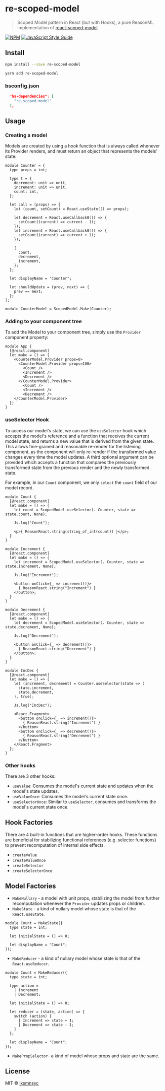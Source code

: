 # re-scoped-model

> Scoped Model pattern in React (but with Hooks), a pure ReasonML implementation of [react-scoped-model](https://github.com/LXSMNSYC/react-scoped-model)

[![NPM](https://img.shields.io/npm/v/re-scoped-model.svg)](https://www.npmjs.com/package/re-scoped-model) [![JavaScript Style Guide](https://badgen.net/badge/code%20style/airbnb/ff5a5f?icon=airbnb)](https://github.com/airbnb/javascript)

## Install

```bash
npm install --save re-scoped-model
```

```bash
yarn add re-scoped-model
```

### bsconfig.json

```json
  "bs-dependencies": [
    "re-scoped-model"
  ],
```

## Usage

### Creating a model

Models are created by using a hook function that is always called whenever its Provider renders, and must return an object that represents the models' state:

```reason
module Counter = {
  type props = int;

  type t = {
    decrement: unit => unit,
    increment: unit => unit,
    count: int,
  };

  let call = (props) => {
    let (count, setCount) = React.useState(() => props);

    let decrement = React.useCallback0(() => {
      setCount((current) => current - 1);
    });
    let increment = React.useCallback0(() => {
      setCount((current) => current + 1);
    });

    {
      count,
      decrement,
      increment,
    };
  };

  let displayName = "Counter";

  let shouldUpdate = (prev, next) => {
    prev == next;
  };
};

module CounterModel = ScopedModel.Make(Counter);
```

### Adding to your component tree

To add the Model to your component tree, simply use the `Provider` component property:

```reason
module App {
  [@react.component]
  let make = () => {
    <CounterModel.Provider props=0>
      <CounterModel.Provider props=100>
        <Count />
        <Increment />
        <Decrement />
      </CounterModel.Provider>
        <Count />
        <Increment />
        <Decrement />
    </CounterModel.Provider>
  };
}
```

### useSelector Hook

To access our model's state, we can use the `useSelector` hook which accepts the model's reference and a  function that receives the current model state, and returns a new value that is derived from the given state. This allows fine-grained and reasonable re-render for the listening component, as the component will only re-render if the transformed value changes every time the model updates. A third optional argument can be provided which accepts a function that compares the previously transformed state from the previous render and the newly transformed state.

For example, in our `Count` component, we only `select` the `count` field of our model record.

```reason
module Count {
  [@react.component]
  let make = () => {
    let count = ScopedModel.useSelector(. Counter, state => state.count, None);

    Js.log("Count");

    <p>{ ReasonReact.string(string_of_int(count)) }</p>;
  }
}
```

```reason
module Increment {
  [@react.component]
  let make = () => {
    let increment = ScopedModel.useSelector(. Counter, state => state.increment, None);

    Js.log("Increment");

    <button onClick={_ => increment()}>
      { ReasonReact.string("Increment") }
    </button>;
  }
}
```

```reason
module Decrement {
  [@react.component]
  let make = () => {
    let decrement = ScopedModel.useSelector(. Counter, state => state.decrement, None);

    Js.log("Decrement");

    <button onClick={_ => decrement()}>
      { ReasonReact.string("Decrement") }
    </button>;
  }
}
```

```reason
module IncDec {
  [@react.component]
  let make = () => {
    let (increment, decrement) = Counter.useSelector(state => (
      state.increment,
      state.decrement,
    ), true);

    Js.log("IncDec");

    <React.Fragment>
      <button onClick={_ => increment()}>
        { ReasonReact.string("Increment") }
      </button>
      <button onClick={_ => decrement()}>
        { ReasonReact.string("Decrement") }
      </button>
    </React.Fragment>
  };
}
```

### Other hooks

There are 3 other hooks:

- `useValue`: Consumes the model's current state and updates when the model's state updates.
- `useValueOnce`: Consumes the model's current state once.
- `useSelectorOnce`: Similar to `useSelector`, consumes and transforms the model's current state once.

## Hook Factories

There are 4 built-in functions that are higher-order hooks. These functions are beneficial for stabilizing functional references (e.g. selector functions) to prevent recomputation of internal side effects.

- `createValue`
- `createValueOnce`
- `createSelector`
- `createSelectorOnce`

## Model Factories

- `MakeNullary` - a model with unit props, stabilizing the model from further recomputation whenever the `Provider` updates props or children.
- `MakeState` - a kind of nullary model whose state is that of the `React.useState`.

```reason
module Count = MakeState({
  type state = int;

  let initialState = () => 0;

  let displayName = "Count";
});
```

- `MakeReducer` - a kind of nullary model whose state is that of the `React.useReducer`.

```reason
module Count = MakeReducer({
  type state = int;
  
  type action = 
    | Increment
    | Decrement;

  let initialState = () => 0;

  let reducer = (state, action) => {
    switch (action) {
      | Increment => state + 1;
      | Decrement => state - 1;
    }
  };

  let displayName = "Count";
});
```

- `MakePropSelector`- a kind of model whose props and state are the same.

## License

MIT © [lxsmnsyc](https://github.com/lxsmnsyc)
